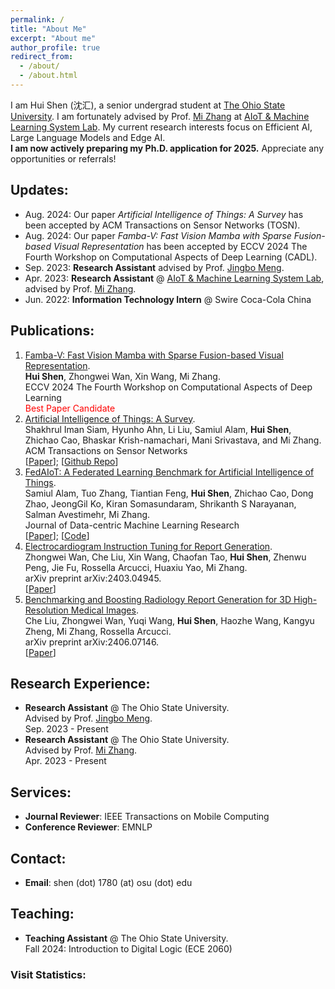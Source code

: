 ```yaml
---
permalink: /
title: "About Me"
excerpt: "About me"
author_profile: true
redirect_from: 
  - /about/
  - /about.html
---
```

I am Hui Shen (沈汇), a senior undergrad student at [The Ohio State University](https://www.osu.edu/). I am fortunately advised by Prof. [Mi Zhang](https://mi-zhang.github.io/) at [AIoT & Machine Learning System Lab](https://aiot-mlsys-lab.github.io/).
My current research interests focus on Efficient AI, Large Language Models and Edge AI. <br/>
**I am now actively preparing my Ph.D. application for 2025.** Appreciate any opportunities or referrals!
<br />

## Updates:
* Aug. 2024: Our paper *Artificial Intelligence of Things: A Survey* has been accepted by ACM Transactions on Sensor Networks (TOSN).
* Aug. 2024: Our paper *Famba-V: Fast Vision Mamba with Sparse Fusion-based Visual Representation* has been accepted by ECCV 2024 The Fourth Workshop on Computational Aspects of Deep Learning (CADL).
* Sep. 2023: **Research Assistant** advised by Prof. [Jingbo Meng](https://sites.google.com/view/jingbomeng).
* Apr. 2023: **Research Assistant** @ [AIoT & Machine Learning System Lab](https://aiot-mlsys-lab.github.io/), advised by Prof. [Mi Zhang](https://mi-zhang.github.io/).
* Jun. 2022: **Information Technology Intern** @ Swire Coca-Cola China

## Publications:
1. <u>Famba-V: Fast Vision Mamba with Sparse Fusion-based Visual Representation</u>. <br /> **Hui Shen**, Zhongwei Wan, Xin Wang, Mi Zhang.  <br />ECCV 2024 The Fourth Workshop on Computational Aspects of Deep Learning <br /><span style="color: red;">Best Paper Candidate</span>
2. <u>Artificial Intelligence of Things: A Survey</u>. <br /> Shakhrul Iman Siam, Hyunho Ahn, Li Liu, Samiul Alam, **Hui Shen**, Zhichao Cao, Bhaskar Krish-namachari, Mani Srivastava, and Mi Zhang. <br />ACM Transactions on Sensor Networks <br /> [[Paper](https://mi-zhang.github.io/papers/2024_ACMTOSN_AIoTSurvey.pdf)]; [[Github Repo](https://github.com/AIoT-MLSys-Lab/AIoT-Survey)]
3. <u>FedAIoT: A Federated Learning Benchmark for Artificial Intelligence of Things</u>. <br /> Samiul Alam, Tuo Zhang, Tiantian Feng, **Hui Shen**, Zhichao Cao, Dong Zhao, JeongGil Ko, Kiran Somasundaram, Shrikanth S Narayanan, Salman Avestimehr, Mi Zhang. <br /> Journal of Data-centric Machine Learning Research <br /> [[Paper](https://arxiv.org/pdf/2310.00109.pdf)]; [[Code](https://github.com/AIoT-MLSys-Lab/FedAIoT)]
4. <u>Electrocardiogram Instruction Tuning for Report Generation</u>. <br /> Zhongwei Wan, Che Liu, Xin Wang, Chaofan Tao, **Hui Shen**, Zhenwu Peng, Jie Fu, Rossella Arcucci, Huaxiu Yao, Mi Zhang. <br />arXiv preprint arXiv:2403.04945. <br /> [[Paper](https://arxiv.org/pdf/2403.04945.pdf)]
5. <u>Benchmarking and Boosting Radiology Report Generation for 3D High-Resolution Medical Images</u>. <br /> Che Liu, Zhongwei Wan, Yuqi Wang, **Hui Shen**, Haozhe Wang, Kangyu Zheng, Mi Zhang, Rossella Arcucci.  <br />arXiv preprint arXiv:2406.07146. <br /> [[Paper](https://arxiv.org/pdf/2406.07146)]


## Research Experience:
* **Research Assistant** @ The Ohio State University.<br />
  Advised by Prof. [Jingbo Meng](https://sites.google.com/view/jingbomeng).<br />
  Sep. 2023 - Present 
* **Research Assistant** @ The Ohio State University.<br />
  Advised by Prof. [Mi Zhang](https://mi-zhang.github.io/).<br />
  Apr. 2023 - Present

## Services:
* **Journal Reviewer**: IEEE Transactions on Mobile Computing
* **Conference Reviewer**: EMNLP

## Contact:
* **Email**: shen (dot) 1780 (at) osu (dot) edu

## Teaching:
* **Teaching Assistant** @ The Ohio State University.<br />
  Fall 2024: Introduction to Digital Logic (ECE 2060)

### Visit Statistics:

<script type="text/javascript" src="//rf.revolvermaps.com/0/0/8.js?i=5ylwccp2z0z&amp;m=8&amp;c=ff0000&amp;cr1=ffffff&amp;f=calibri&amp;l=33&amp;z=11" async="async"></script>
